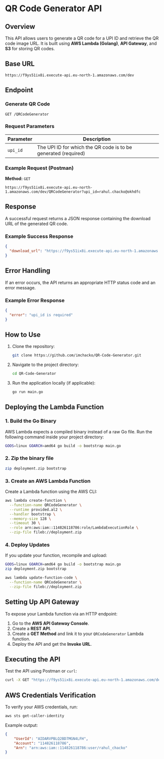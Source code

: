 # QR Code Generator API

## Overview
This API allows users to generate a QR code for a UPI ID and retrieve the QR code image URL. It is built using **AWS Lambda (Golang)**, **API Gateway**, and **S3** for storing QR codes.

## Base URL
```
https://f9ys51ix8i.execute-api.eu-north-1.amazonaws.com/dev
```

## Endpoint
### Generate QR Code
```
GET /QRCodeGenerator
```

### Request Parameters
| Parameter | Description |
|-----------|-------------|
| `upi_id`  | The UPI ID for which the QR code is to be generated (required) |

### Example Request (Postman)
**Method:** `GET`
```
https://f9ys51ix8i.execute-api.eu-north-1.amazonaws.com/dev/QRCodeGenerator?upi_id=rahul.chacko@okhdfc
```

## Response
A successful request returns a JSON response containing the download URL of the generated QR code.

### Example Success Response
```json
{
  "download_url": "https://f9ys51ix8i.execute-api.eu-north-1.amazonaws.com/dev/qrcodes/1700000000.png"
}
```

## Error Handling
If an error occurs, the API returns an appropriate HTTP status code and an error message.

### Example Error Response
```json
{
  "error": "upi_id is required"
}
```

## How to Use
1. Clone the repository:
   ```bash
   git clone https://github.com/imchacko/QR-Code-Generator.git
   ```
2. Navigate to the project directory:
   ```bash
   cd QR-Code-Generator
   ```
3. Run the application locally (if applicable):
   ```bash
   go run main.go
   ```

## Deploying the Lambda Function
### 1. Build the Go Binary
AWS Lambda expects a compiled binary instead of a raw Go file. Run the following command inside your project directory:

```bash
GOOS=linux GOARCH=amd64 go build -o bootstrap main.go
```

### 2. Zip the binary file
```bash
zip deployment.zip bootstrap
```

### 3. Create an AWS Lambda Function
Create a Lambda function using the AWS CLI:

```bash
aws lambda create-function \
  --function-name QRCodeGenerator \
  --runtime provided.al2 \
  --handler bootstrap \
  --memory-size 128 \
  --timeout 30 \
  --role arn:aws:iam::114826118786:role/LambdaExecutionRole \
  --zip-file fileb://deployment.zip
```


### 4. Deploy Updates
If you update your function, recompile and upload:

```bash
GOOS=linux GOARCH=amd64 go build -o bootstrap main.go
zip deployment.zip bootstrap

aws lambda update-function-code \
  --function-name QRCodeGenerator \
  --zip-file fileb://deployment.zip
```

## Setting Up API Gateway
To expose your Lambda function via an HTTP endpoint:
1. Go to the **AWS API Gateway Console**.
2. Create a **REST API**.
3. Create a **GET Method** and link it to your `QRCodeGenerator` Lambda function.
4. Deploy the API and get the **Invoke URL**.

## Executing the API
Test the API using Postman or `curl`:
```bash
curl -X GET "https://f9ys51ix8i.execute-api.eu-north-1.amazonaws.com/dev/QRCodeGenerator?upi_id=rahul.chacko@okhdfc"
```

## AWS Credentials Verification
To verify your AWS credentials, run:
```bash
aws sts get-caller-identity
```
Example output:
```json
{
    "UserId": "AIDARVPBLQ2BD7MGN4LFH",
    "Account": "114826118786",
    "Arn": "arn:aws:iam::114826118786:user/rahul_chacko"
}
```


